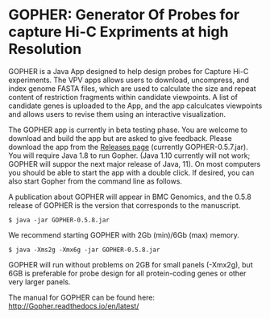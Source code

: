 # GOPHER: Generator Of Probes for capture Hi-C Expriments at high Resolution

GOPHER is a Java App designed to help design probes for Capture Hi-C experiments. 
The VPV apps allows users to download, uncompress, and index genome FASTA files, which are used to calculate the size and repeat content of restriction fragments within candidate viewpoints. A list of candidate genes is uploaded to the App, and the app calculcates viewpoints and allows users to revise them using an interactive visualization.

The GOPHER app is currently in beta testing phase. You are welcome to download and build the app but are asked to give feedback.
Please download the app from the [Releases page](https://github.com/TheJacksonLaboratory/Gopher/releases) (currently GOPHER-0.5.7.jar).
You will require Java 1.8 to run Gopher. (Java 1.10 currently will not work; GOPHER will suppor the next major release of Java, 11).
On most computers you should be able to start the app with a double click. If desired, you can
also start Gopher from the command line as follows.

A publication about GOPHER will appear in BMC Genomics, and the 0.5.8 release of GOPHER is the
version that corresponds to the manuscript.

```aidl
$ java -jar GOPHER-0.5.8.jar
```

We recommend starting GOPHER with 2Gb (min)/6Gb (max) memory.

```aidl
$ java -Xms2g -Xmx6g -jar GOPHER-0.5.8.jar
```

GOPHER will run without problems on 2GB for small panels (-Xmx2g), but 6GB is preferable for probe design
for all protein-coding genes or other very larger panels.

The manual for GOPHER can be found here: http://Gopher.readthedocs.io/en/latest/
